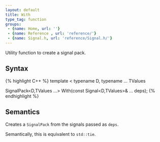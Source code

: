 ```yaml
---
layout: default
title: With
type_tag: function
groups: 
 - {name: Home, url: ''}
 - {name: Reference , url: 'reference/'}
 - {name: Signal.h, url: 'reference/Signal.h/'}
---
```

Utility function to create a signal pack.

## Syntax
{% highlight C++ %}
template
<
    typename D,
    typename ... TValues
>
SignalPack<D,TValues ...>
	With(const Signal<D,TValues>&  ... deps);
{% endhighlight %}

## Semantics
Creates a `SignalPack` from the signals passed as `deps`.

Semantically, this is equivalent to `std::tie`.